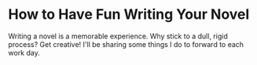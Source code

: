 <!DOCTYPE html>
<html>
  <head>
    <title>How to Have Fun Writing Your Novel</title>   
  </head>
  
  </body>
        <h1>How to Have Fun Writing Your Novel</h1>
        <p>Writing a novel is a memorable experience. Why stick to a dull, rigid process? Get creative! I'll be sharing some things I do to forward to each work day.</p>
        
  
  </body>
  </html>
